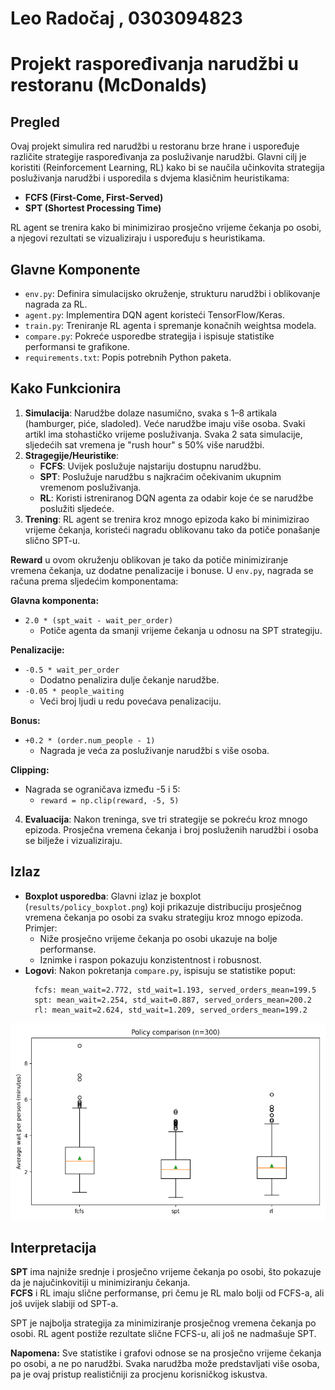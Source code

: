 # Leo Radočaj , 0303094823

# Projekt raspoređivanja narudžbi u restoranu (McDonalds)

## Pregled

Ovaj projekt simulira red narudžbi u restoranu brze hrane i uspoređuje različite strategije raspoređivanja za posluživanje narudžbi. Glavni cilj je koristiti (Reinforcement Learning, RL) kako bi se naučila učinkovita strategija posluživanja narudžbi i usporedila s dvjema klasičnim heuristikama:

- **FCFS (First-Come, First-Served)**
- **SPT (Shortest Processing Time)**

RL agent se trenira kako bi minimizirao prosječno vrijeme čekanja po osobi, a njegovi rezultati se vizualiziraju i uspoređuju s heuristikama.

## Glavne Komponente

- `env.py`: Definira simulacijsko okruženje, strukturu narudžbi i oblikovanje nagrada za RL.
- `agent.py`: Implementira DQN agent koristeći TensorFlow/Keras.
- `train.py`: Treniranje RL agenta i spremanje konačnih weightsa modela.
- `compare.py`: Pokreće usporedbe strategija i ispisuje statistike performansi te grafikone.
- `requirements.txt`: Popis potrebnih Python paketa.

## Kako Funkcionira

1. **Simulacija**: Narudžbe dolaze nasumično, svaka s 1–8 artikala (hamburger, piće, sladoled). Veće narudžbe imaju više osoba. Svaki artikl ima stohastičko vrijeme posluživanja.
Svaka 2 sata simulacije, sljedećih sat vremena je "rush hour" s 50% više narudžbi.
2. **Stragegije/Heuristike**:
    - **FCFS**: Uvijek poslužuje najstariju dostupnu narudžbu.
    - **SPT**: Poslužuje narudžbu s najkraćim očekivanim ukupnim vremenom posluživanja.
    - **RL**: Koristi istreniranog DQN agenta za odabir koje će se narudžbe poslužiti sljedeće.
3. **Trening**: RL agent se trenira kroz mnogo epizoda kako bi minimizirao vrijeme čekanja, koristeći nagradu oblikovanu tako da potiče ponašanje slično SPT-u.

**Reward** u ovom okruženju oblikovan je tako da potiče minimiziranje vremena čekanja, uz dodatne penalizacije i bonuse. U `env.py`, nagrada se računa prema sljedećim komponentama:

**Glavna komponenta:**
- `2.0 * (spt_wait - wait_per_order)`
  - Potiče agenta da smanji vrijeme čekanja u odnosu na SPT strategiju.

**Penalizacije:**
- `-0.5 * wait_per_order`
  - Dodatno penalizira dulje čekanje narudžbe.
- `-0.05 * people_waiting`
  - Veći broj ljudi u redu povećava penalizaciju.

**Bonus:**
- `+0.2 * (order.num_people - 1)`
  - Nagrada je veća za posluživanje narudžbi s više osoba.

**Clipping:**
- Nagrada se ograničava između -5 i 5:
  - `reward = np.clip(reward, -5, 5)`

 
4. **Evaluacija**: Nakon treninga, sve tri strategije se pokreću kroz mnogo epizoda. Prosječna vremena čekanja i broj posluženih narudžbi i osoba se bilježe i vizualiziraju.

## Izlaz

- **Boxplot usporedba**: Glavni izlaz je boxplot (`results/policy_boxplot.png`) koji prikazuje distribuciju prosječnog vremena čekanja po osobi za svaku strategiju kroz mnogo epizoda. Primjer:
    - Niže prosječno vrijeme čekanja po osobi ukazuje na bolje performanse.
    - Iznimke i raspon pokazuju konzistentnost i robusnost.
- **Logovi**: Nakon pokretanja `compare.py`, ispisuju se statistike poput:
  ```
    fcfs: mean_wait=2.772, std_wait=1.193, served_orders_mean=199.5
    spt: mean_wait=2.254, std_wait=0.887, served_orders_mean=200.2
    rl: mean_wait=2.624, std_wait=1.209, served_orders_mean=199.2
  ```

![Boxplot usporedbe](results/policy_boxplot.png)

## Interpretacija

**SPT** ima najniže srednje i prosječno vrijeme čekanja po osobi, što pokazuje da je najučinkovitiji u minimiziranju čekanja.  
**FCFS** i RL imaju slične performanse, pri čemu je RL malo bolji od FCFS-a, ali još uvijek slabiji od SPT-a.

SPT je najbolja strategija za minimiziranje prosječnog vremena čekanja po osobi. RL agent postiže rezultate slične FCFS-u, ali još ne nadmašuje SPT.

**Napomena:** Sve statistike i grafovi odnose se na prosječno vrijeme čekanja po osobi, a ne po narudžbi. Svaka narudžba može predstavljati više osoba, pa je ovaj pristup realističniji za procjenu korisničkog iskustva.
